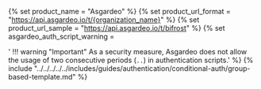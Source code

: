{% set product_name = "Asgardeo" %}
{% set product_url_format = "https://api.asgardeo.io/t/{organization_name}" %}
{% set product_url_sample = "https://api.asgardeo.io/t/bifrost" %}
{% set asgardeo_auth_script_warning = 

'    !!! warning "Important"
        As a security measure, Asgardeo does not allow the usage of two consecutive periods (`..`) in authentication scripts.'
%}
{% include "../../../../../includes/guides/authentication/conditional-auth/group-based-template.md" %}